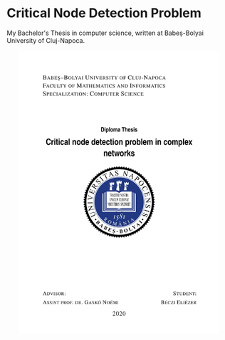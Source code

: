 # Critical Node Detection Problem
My Bachelor's Thesis in computer science, written at Babeș-Bolyai University of Cluj-Napoca.

<p align="center">
  <a
     href="https://github.com/Eliezer-Beczi/bachelors-thesis/blob/master/thesis.pdf"
     title="Critical Node Detection Problem"
  >
    <img
      src="https://github.com/Eliezer-Beczi/bachelors-thesis/blob/master/images/cover.jpg"
      alt="Critical Node Detection Problem"
      width="450"
    />
  </a>
</p>
